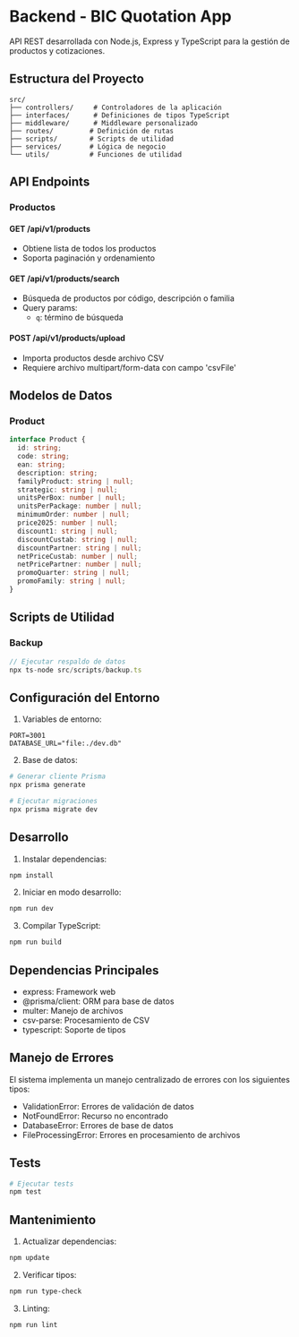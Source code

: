 # Backend - BIC Quotation App

API REST desarrollada con Node.js, Express y TypeScript para la gestión de productos y cotizaciones.

## Estructura del Proyecto

```
src/
├── controllers/     # Controladores de la aplicación
├── interfaces/      # Definiciones de tipos TypeScript
├── middleware/      # Middleware personalizado
├── routes/         # Definición de rutas
├── scripts/        # Scripts de utilidad
├── services/       # Lógica de negocio
└── utils/          # Funciones de utilidad
```

## API Endpoints

### Productos

#### GET /api/v1/products
- Obtiene lista de todos los productos
- Soporta paginación y ordenamiento

#### GET /api/v1/products/search
- Búsqueda de productos por código, descripción o familia
- Query params:
  - `q`: término de búsqueda

#### POST /api/v1/products/upload
- Importa productos desde archivo CSV
- Requiere archivo multipart/form-data con campo 'csvFile'

## Modelos de Datos

### Product
```typescript
interface Product {
  id: string;
  code: string;
  ean: string;
  description: string;
  familyProduct: string | null;
  strategic: string | null;
  unitsPerBox: number | null;
  unitsPerPackage: number | null;
  minimumOrder: number | null;
  price2025: number | null;
  discount1: string | null;
  discountCustab: string | null;
  discountPartner: string | null;
  netPriceCustab: number | null;
  netPricePartner: number | null;
  promoQuarter: string | null;
  promoFamily: string | null;
}
```

## Scripts de Utilidad

### Backup
```typescript
// Ejecutar respaldo de datos
npx ts-node src/scripts/backup.ts
```

## Configuración del Entorno

1. Variables de entorno:
```env
PORT=3001
DATABASE_URL="file:./dev.db"
```

2. Base de datos:
```bash
# Generar cliente Prisma
npx prisma generate

# Ejecutar migraciones
npx prisma migrate dev
```

## Desarrollo

1. Instalar dependencias:
```bash
npm install
```

2. Iniciar en modo desarrollo:
```bash
npm run dev
```

3. Compilar TypeScript:
```bash
npm run build
```

## Dependencias Principales

- express: Framework web
- @prisma/client: ORM para base de datos
- multer: Manejo de archivos
- csv-parse: Procesamiento de CSV
- typescript: Soporte de tipos

## Manejo de Errores

El sistema implementa un manejo centralizado de errores con los siguientes tipos:

- ValidationError: Errores de validación de datos
- NotFoundError: Recurso no encontrado
- DatabaseError: Errores de base de datos
- FileProcessingError: Errores en procesamiento de archivos

## Tests

```bash
# Ejecutar tests
npm test
```

## Mantenimiento

1. Actualizar dependencias:
```bash
npm update
```

2. Verificar tipos:
```bash
npm run type-check
```

3. Linting:
```bash
npm run lint
```
